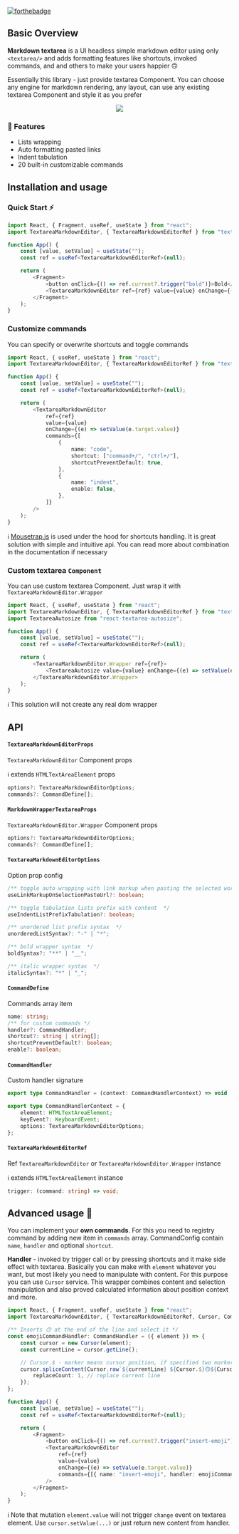 [![forthebadge](http://forthebadge.com/images/badges/built-with-love.svg)](http://forthebadge.com)

## Basic Overview

**Markdown textarea** is a UI headless simple markdown editor using only `<textarea/>` and adds formatting features like shortcuts, invoked commands, and and others to make your users happier 🙃

Essentially this library - just provide textarea Component. You can choose any engine for markdown rendering, any layout, can use any existing textarea Component and style it as you prefer

<p align="center">
  <img src="img/overview.gif" />
</p>

### 🎯 Features

-   Lists wrapping
-   Auto formatting pasted links
-   Indent tabulation
-   20 built-in customizable commands

## Installation and usage

### Quick Start ⚡️

```typescript
import React, { Fragment, useRef, useState } from "react";
import TextareaMarkdownEditor, { TextareaMarkdownEditorRef } from "textarea-markdown-editor";

function App() {
    const [value, setValue] = useState("");
    const ref = useRef<TextareaMarkdownEditorRef>(null);

    return (
        <Fragment>
            <button onClick={() => ref.current?.trigger("bold")}>Bold</button>
            <TextareaMarkdownEditor ref={ref} value={value} onChange={(e) => setValue(e.target.value)} />
        </Fragment>
    );
}
```

### Customize commands

You can specify or overwrite shortcuts and toggle commands

```typescript
import React, { useRef, useState } from "react";
import TextareaMarkdownEditor, { TextareaMarkdownEditorRef } from "textarea-markdown-editor";

function App() {
    const [value, setValue] = useState("");
    const ref = useRef<TextareaMarkdownEditorRef>(null);

    return (
        <TextareaMarkdownEditor
            ref={ref}
            value={value}
            onChange={(e) => setValue(e.target.value)}
            commands={[
                {
                    name: "code",
                    shortcut: ["command+/", "ctrl+/"],
                    shortcutPreventDefault: true,
                },
                {
                    name: "indent",
                    enable: false,
                },
            ]}
        />
    );
}
```

ℹ️ [Mousetrap.js](https://craig.is/killing/mice) is used under the hood for shortcuts handling.
It is great solution with simple and intuitive api. You can read more about combination in the documentation if necessary

### Custom textarea `Component`

You can use custom textarea Component. Just wrap it with `TextareaMarkdownEditor.Wrapper`

```typescript
import React, { useRef, useState } from "react";
import TextareaMarkdownEditor, { TextareaMarkdownEditorRef } from "textarea-markdown-editor";
import TextareaAutosize from "react-textarea-autosize";

function App() {
    const [value, setValue] = useState("");
    const ref = useRef<TextareaMarkdownEditorRef>(null);

    return (
        <TextareaMarkdownEditor.Wrapper ref={ref}>
            <TextareaAutosize value={value} onChange={(e) => setValue(e.target.value)} />
        </TextareaMarkdownEditor.Wrapper>
    );
}
```

ℹ️ This solution will not create any real dom wrapper

## API

#### `TextareaMarkdownEditorProps`

`TextareaMarkdownEditor` Component props

ℹ️ extends `HTMLTextAreaElement` props

```typescript
options?: TextareaMarkdownEditorOptions;
commands?: CommandDefine[];
```

#### `MarkdownWrapperTextareaProps`

`TextareaMarkdownEditor.Wrapper` Component props

```typescript
options?: TextareaMarkdownEditorOptions;
commands?: CommandDefine[];
```

#### `TextareaMarkdownEditorOptions`

Option prop config

```typescript
/** toggle auto wrapping with link markup when pasting the selected word */
useLinkMarkupOnSelectionPasteUrl?: boolean;

/** toggle tabulation lists prefix with content  */
useIndentListPrefixTabulation?: boolean;

/** unordered list prefix syntax  */
unorderedListSyntax?: "-" | "*";

/** bold wrapper syntax  */
boldSyntax?: "**" | "__";

/** italic wrapper syntax  */
italicSyntax?: "*" | "_";
```

#### `CommandDefine`

Commands array item

```typescript
name: string;
/** for custom commands */
handler?: CommandHandler;
shortcut?: string | string[];
shortcutPreventDefault?: boolean;
enable?: boolean;
```

#### `CommandHandler`

Custom handler signature

```typescript
export type CommandHandler = (context: CommandHandlerContext) => void | Promise<void> | Promise<string> | string;

export type CommandHandlerContext = {
    element: HTMLTextAreaElement;
    keyEvent?: KeyboardEvent;
    options: TextareaMarkdownEditorOptions;
};
```

#### `TextareaMarkdownEditorRef`

Ref `TextareaMarkdownEditor` or `TextareaMarkdownEditor.Wrapper` instance

ℹ️ extends `HTMLTextAreaElement` instance

```typescript
trigger: (command: string) => void;
```

## Advanced usage 🧬

You can implement your **own commands**. For this you need to registry command by adding new item in `commands` array.
CommandConfig contain `name`, `handler` and optional `shortcut`.

**Handler** - invoked by trigger call or by pressing shortcuts and it make side effect with textarea.
Basically you can make with `element` whatever you want, but most likely you need to manipulate with content. For this
purpose you can use `Cursor` service. This wrapper combines content and selection manipulation and also proved calculated information
about position context and more.

```typescript
import React, { Fragment, useRef, useState } from "react";
import TextareaMarkdownEditor, { TextareaMarkdownEditorRef, Cursor, CommandHandler } from "textarea-markdown-editor";

/** Inserts 🙃 at the end of the line and select it */
const emojiCommandHandler: CommandHandler = ({ element }) => {
    const cursor = new Cursor(element);
    const currentLine = cursor.getLine();

    // Cursor.$ - marker means cursor position, if specified two markers indicate a selection range
    cursor.spliceContent(Cursor.raw`${currentLine} ${Cursor.$}🙃${Cursor.$}`, {
        replaceCount: 1, // replace current line
    });
};

function App() {
    const [value, setValue] = useState("");
    const ref = useRef<TextareaMarkdownEditorRef>(null);

    return (
        <Fragment>
            <button onClick={() => ref.current?.trigger("insert-emoji")}>Insert 🙃</button>
            <TextareaMarkdownEditor
                ref={ref}
                value={value}
                onChange={(e) => setValue(e.target.value)}
                commands={[{ name: "insert-emoji", handler: emojiCommandHandler }]}
            />
        </Fragment>
    );
}
```

ℹ️ Note that mutation `element.value` will not trigger `change` event on textarea element. Use `cursor.setValue(...)`
or just return new content from handler.
